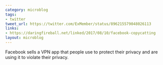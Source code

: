 ```yaml
---
category: microblog
tags:
- twitter
tweet_url: https://twitter.com/ExMember/status/896215579048026113
links:
- https://daringfireball.net/linked/2017/08/10/facebook-copycatting
layout: microblog
---
```

Facebook sells a VPN app that people use to protect their privacy and are using it to violate their privacy.
